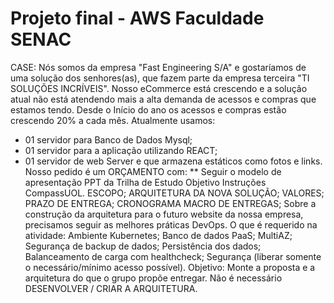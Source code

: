 # Projeto final - AWS Faculdade SENAC

CASE:
Nós somos da empresa "Fast Engineering S/A"
e gostaríamos de uma solução dos senhores(as),
que fazem parte da empresa terceira "TI
SOLUÇÕES INCRÍVEIS".
Nosso eCommerce está crescendo e a solução
atual não está atendendo mais a alta demanda de
acessos e compras que estamos tendo.
Desde o Início do ano os acessos e compras
estão crescendo 20% a cada mês.
Atualmente usamos:
* 01 servidor para Banco de Dados Mysql;
* 01 servidor para a aplicação utilizando REACT;
* 01 servidor de web Server e que armazena
estáticos como fotos e links.
Nosso pedido é um ORÇAMENTO com:
** Seguir o modelo de apresentação PPT da
Trilha de Estudo Objetivo Instruções
CompassUOL.
ESCOPO;
ARQUITETURA DA NOVA SOLUÇÃO;
VALORES;
PRAZO DE ENTREGA;
CRONOGRAMA MACRO DE ENTREGAS;
Sobre a construção da arquitetura para o futuro
website da nossa empresa, precisamos seguir as
melhores práticas DevOps.
O que é requerido na atividade:
Ambiente Kubernetes;
Banco de dados PaaS;
MultiAZ;
Segurança de backup de dados;
Persistência dos dados;
Balanceamento de carga com healthcheck;
Segurança (liberar somente o
necessário/mínimo acesso possível).
Objetivo: Monte a proposta e a arquitetura do que
o grupo propõe entregar.
Não é necessário DESENVOLVER / CRIAR A
ARQUITETURA.
